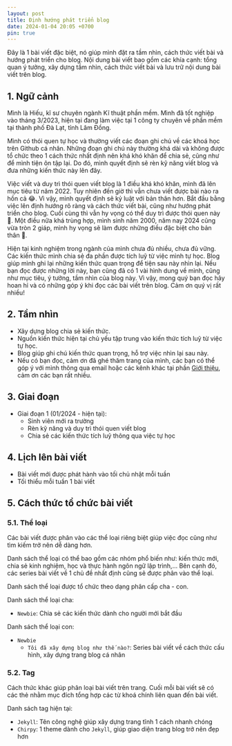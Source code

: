 ```yaml
---
layout: post
title: Định hướng phát triển blog
date: 2024-01-04 20:05 +0700
pin: true
---
```


Đây là 1 bài viết đặc biệt, nó giúp mình đặt ra tầm nhìn, cách thức viết bài và hướng phát triển cho blog.
Nội dung bài viết bao gồm các khía cạnh: tổng quan ý tưởng, xây dựng tầm nhìn, cách thức viết bài và lưu
trữ nội dung bài viết trên blog.

## 1. Ngữ cảnh

Mình là Hiếu, kĩ sư chuyên ngành Kĩ thuật phần mềm.
Mình đã tốt nghiệp vào tháng 3/2023, hiện tại đang làm việc tại 1 công ty chuyên về phần mềm
tại thành phố Đà Lạt, tỉnh Lâm Đồng.

Mình có thói quen tự học và thường viết các đoạn ghi chú về các khoá học trên Github cá nhân.
Những đoạn ghi chú này thường khá dài và không được tổ chức theo 1 cách thức nhất định nên khá
khó khăn để chia sẻ, cũng như để mình tiện ôn tập lại. Do đó, mình quyết định sẽ rèn kỹ năng
viết blog và đưa những kiến thức này lên đây.

Việc viết và duy trì thói quen viết blog là 1 điều khá khó khăn, mình đã lên mục tiêu từ năm 2022.
Tuy nhiên đến giờ thì vẫn chưa viết được bài nào ra hồn cả 😂. Vì vậy, mình quyết định sẽ kỷ luật
với bản thân hơn. Bắt đầu bằng việc lên định hướng rõ ràng và cách thức viết bài, cũng như hướng
phát triển cho blog. Cuối cùng thì vẫn hy vọng có thể duy trì được thói quen này 🥴. Một điều nữa
khá trùng hợp, mình sinh năm 2000, năm nay 2024 cũng vừa tròn 2 giáp, mình hy vọng sẽ làm được
những điều đặc biệt cho bản thân 💪.

Hiện tại kinh nghiệm trong ngành của mình chưa đủ nhiều, chưa đủ vững. Các kiến thức mình chia sẻ
đa phần được tích luỹ từ việc mình tự học. Blog giúp mình ghi lại những kiến thức quan trọng để
tiện sau này nhìn lại. Nếu bạn đọc được những lời này, bạn cũng đã có 1 vài hình dung về mình, cũng
như mục tiêu, ý tưởng, tầm nhìn của blog này. Vì vậy, mong quý bạn đọc hãy hoan hỉ và có những góp
ý khi đọc các bài viết trên blog. Cảm ơn quý vị rất nhiều!

## 2. Tầm nhìn

- Xây dựng blog chia sẻ kiến thức.
- Nguồn kiến thức hiện tại chủ yếu tập trung vào kiến thức tích luỹ từ việc tự học.
- Blog giúp ghi chú kiến thức quan trọng, hỗ trợ việc nhìn lại sau này.
- Nếu có bạn đọc, cảm ơn đã ghé thăm trang của mình, các bạn có thể góp ý với mình thông
  qua email hoặc các kênh khác tại phần [Giới thiệu](/about), cảm ơn các bạn rất nhiều.

## 3. Giai đoạn

- Giai đoạn 1 (01/2024 - hiện tại):
  - Sinh viên mới ra trường
  - Rèn kỹ năng và duy trì thói quen viết blog
  - Chia sẻ các kiến thức tích luỹ thông qua việc tự học

## 4. Lịch lên bài viết

- Bài viết mới được phát hành vào tối chủ nhật mỗi tuần
- Tối thiểu mỗi tuần 1 bài viết

## 5. Cách thức tổ chức bài viết

### 5.1. Thể loại

Các bài viết được phân vào các thể loại riêng biệt giúp việc đọc cũng như tìm kiếm trở nên
dễ dàng hơn.

Danh sách thể loại có thể bao gồm các nhóm phổ biến như: kiến thức mới, chia sẻ kinh nghiệm,
học và thực hành ngôn ngữ lập trình,... Bên cạnh đó, các series bài viết về 1 chủ đề nhất định
cũng sẽ được phân vào thể loại.

Danh sách thể loại được tổ chức theo dạng phân cấp cha - con.

Danh sách thể loại cha:

- `Newbie`: Chia sẻ các kiến thức dành cho người mới bắt đầu

Danh sách thể loại con:

- `Newbie`
  - `Tôi đã xây dựng blog như thế nào?`: Series bài viết về cách thức cấu hình, xây dựng trang blog cá nhân

### 5.2. Tag

Cách thức khác giúp phân loại bài viết trên trang. Cuối mỗi bài viết sẽ có các thẻ nhằm mục đích tổng hợp
các từ khoá chính liên quan đến bài viết.

Danh sách tag hiện tại:

- `Jekyll`: Tên công nghệ giúp xây dựng trang tĩnh 1 cách nhanh chóng
- `Chirpy`: 1 theme dành cho `Jekyll`, giúp giao diện trang blog trở nên đẹp hơn
